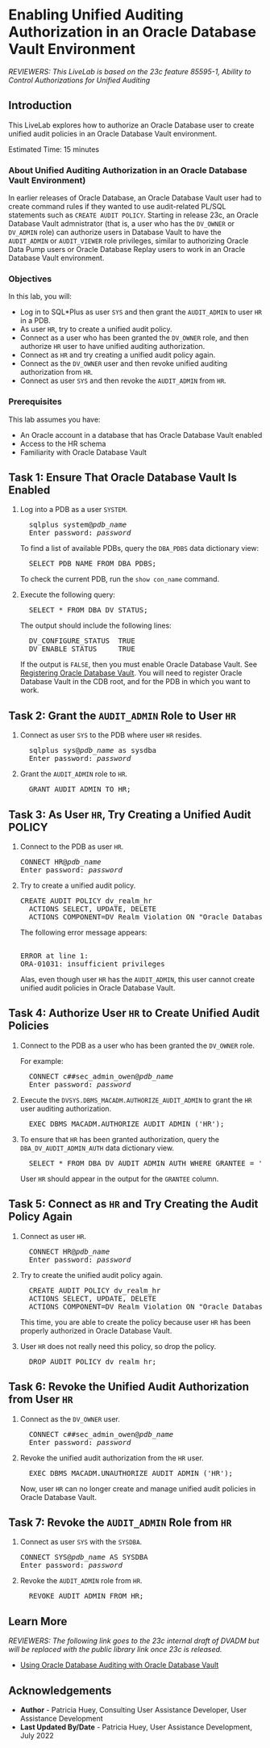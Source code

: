 # Enabling Unified Auditing Authorization in an Oracle Database Vault Environment
*REVIEWERS: This LiveLab is based on the 23c feature 85595-1, Ability to Control Authorizations for Unified Auditing*

## Introduction

This LiveLab explores how to authorize an Oracle Database user to create unified audit policies in an Oracle Database Vault environment.

Estimated Time: 15 minutes

### About Unified Auditing Authorization in an Oracle Database Vault Environment)

In earlier releases of Oracle Database, an Oracle Database Vault user had to create command rules if they wanted to use audit-related PL/SQL statements such as <code>CREATE AUDIT POLICY</code>. Starting in release 23c, an Oracle Database Vault admnistrator (that is, a user who has the <code>DV_OWNER</code> or <code>DV_ADMIN</code> role) can authorize users in Database Vault to have the <code>AUDIT_ADMIN</code> or <code>AUDIT_VIEWER</code> role privileges, similar to authorizing Oracle Data Pump users or Oracle Database Replay users to work in an Oracle Database Vault environment.

### Objectives

In this lab, you will:
* Log in to SQL*Plus as user <code>SYS</code> and then grant the <code>AUDIT_ADMIN</code> to user <code>HR</code> in a PDB.
* As user <code>HR</code>, try to create a unified audit policy.
* Connect as a user who has been granted the <code>DV_OWNER</code> role, and then authorize <code>HR</code> user to have unified auditing authorization.
* Connect as <code>HR</code> and try creating a unified audit policy again.
* Connect as the <code>DV_OWNER</code> user and then revoke unified auditing authorization from <code>HR</code>.
* Connect as user <code>SYS</code> and then revoke the <code>AUDIT_ADMIN</code> from <code>HR</code>.

### Prerequisites

This lab assumes you have:
* An Oracle account in a database that has Oracle Database Vault enabled
* Access to the HR schema
* Familiarity with Oracle Database Vault


## Task 1: Ensure That Oracle Database Vault Is Enabled

1. Log into a PDB as a user <code>SYSTEM</code>.

   <pre>
	 sqlplus system@<i>pdb_name</i>
	 Enter password: <i>password</i>
   </pre>

   To find a list of available PDBs, query the <code>DBA_PDBS</code> data dictionary view:

   <pre>
     SELECT PDB_NAME FROM DBA_PDBS;
   </pre>

   To check the current PDB, run the <code>show con_name</code> command.

2. Execute the following query:

   <pre>
     SELECT * FROM DBA_DV_STATUS;
   </pre>

	 The output should include the following lines:

	 <pre>
	 DV_CONFIGURE_STATUS  TRUE
	 DV_ENABLE_STATUS     TRUE
   </pre>

	 If the output is <code>FALSE</code>, then you must enable Oracle Database Vault. See [Registering Oracle Database Vault](http://st-doc.us.oracle.com/id_common/review/docbuilder/html/F46691_01/getting-started-with-oracle-database-vault.htm#GUID-68558E32-ABD0-4495-8677-4F9E09283E5D). You will need to register Oracle Database Vault in the CDB root, and for the PDB in which you want to work.

## Task 2: Grant the <code>AUDIT_ADMIN</code> Role to User <code>HR</code>

1. Connect as user <code>SYS</code> to the PDB where user <code>HR</code> resides.

   <pre>
	 sqlplus sys@<i>pdb_name</i> as sysdba
	 Enter password: <i>password</i>
   </pre>

2. Grant the <code>AUDIT_ADMIN</code> role to <code>HR</code>.

   <pre>
     GRANT AUDIT_ADMIN TO HR;
   </pre>

## Task 3: As User <code>HR</code>, Try Creating a Unified Audit POLICY

1. Connect to the PDB as user <code>HR</code>.

   <pre>
   CONNECT HR@<i>pdb_name</i>
   Enter password: <i>password</i>
   </pre>

2. Try to create a unified audit policy.

   <pre>
   CREATE AUDIT POLICY dv_realm_hr
     ACTIONS SELECT, UPDATE, DELETE
     ACTIONS COMPONENT=DV Realm Violation ON "Oracle Database Vault";
   </pre>

   The following error message appears:

   <pre>   
   ERROR at line 1:
   ORA-01031: insufficient privileges
   </pre>

   Alas, even though user <code>HR</code> has the <code>AUDIT_ADMIN</code>, this user cannot create unified audit policies in Oracle Database Vault.

## Task 4: Authorize User <code>HR</code> to Create Unified Audit Policies

1. Connect to the PDB as a user who has been granted the <code>DV_OWNER</code> role.

   For example:

	 <pre>
	 CONNECT c##sec_admin_owen@<i>pdb_name</i>
	 Enter password: <i>password</i>
   </pre>

2. Execute the <code>DVSYS.DBMS_MACADM.AUTHORIZE_AUDIT_ADMIN</code> to grant the <code>HR</code> user auditing authorization.

   <pre>
     EXEC DBMS_MACADM.AUTHORIZE_AUDIT_ADMIN ('HR');
   </pre>

3. To ensure that <code>HR</code> has been granted authorization, query the <code>DBA_DV_AUDIT_ADMIN_AUTH</code> data dictionary view.

   <pre>
     SELECT * FROM DBA_DV_AUDIT_ADMIN_AUTH WHERE GRANTEE = 'HR';
   </pre>

	 User <code>HR</code> should appear in the output for the <code>GRANTEE</code> column.

## Task 5: Connect as <code>HR</code> and Try Creating the Audit Policy Again

1. Connect as user <code>HR</CODE>.

   <pre>
	 CONNECT HR@<i>pdb_name</i>
	 Enter password: <i>password</i>
   </pre>

2. Try to create the unified audit policy again.

   <pre>
	 CREATE AUDIT POLICY dv_realm_hr
     ACTIONS SELECT, UPDATE, DELETE
     ACTIONS COMPONENT=DV Realm Violation ON "Oracle Database Vault";
   </pre>

   This time, you are able to create the policy because user <code>HR</code> has been properly authorized in Oracle Database Vault.


4. User <code>HR</code> does not really need this policy, so drop the policy. 	 	 

   <pre>
     DROP AUDIT POLICY dv_realm_hr;
   </pre>

## Task 6: Revoke the Unified Audit Authorization from User <code>HR</code>   

1. Connect as the <code>DV_OWNER</code> user.

   <pre>
	 CONNECT c##sec_admin_owen@<i>pdb_name</i>
	 Enter password: <i>password</i>
   </pre>

2. Revoke the unified audit authorization from the <code>HR</code> user.

   <pre>
     EXEC DBMS_MACADM.UNAUTHORIZE_AUDIT_ADMIN ('HR');
   </pre>

	 Now, user <code>HR</code> can no longer create and manage unified audit policies in Oracle Database Vault.

## Task 7: Revoke the <code>AUDIT_ADMIN</code> Role from <code>HR</code>

1. Connect as user <code>SYS</code> with the <code>SYSDBA</code>.

   <pre>
   CONNECT SYS@<i>pdb_name</i> AS SYSDBA
   Enter password: <i>password</i>
   </pre>

2. Revoke the <code>AUDIT_ADMIN</code> role from <code>HR</code>.  

   <pre>
     REVOKE AUDIT_ADMIN FROM HR;
   </pre>

## Learn More

*REVIEWERS: The following link goes to the 23c internal draft of DVADM but will be replaced with the public library link once 23c is released.*

* [Using Oracle Database Auditing with Oracle Database Vault](http://st-doc.us.oracle.com/id_common/review/docbuilder/html/F46691_01/dba-operations-in-an-oracle-database-vault-environment.htm#GUID-389D36D3-32F8-4451-965E-76448CDBBB43)

## Acknowledgements
* **Author** - Patricia Huey, Consulting User Assistance Developer, User Assistance Development
* **Last Updated By/Date** - Patricia Huey, User Assistance Development, July 2022
